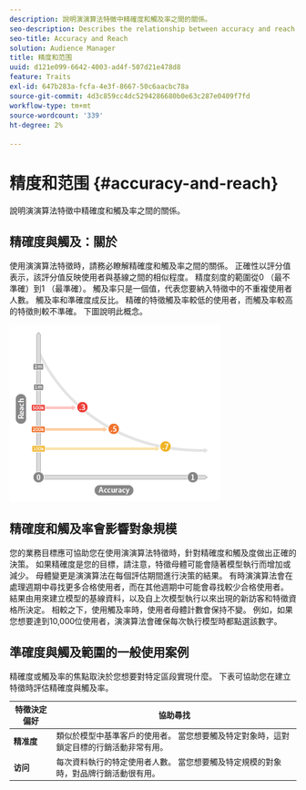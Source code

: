 ```yaml
---
description: 說明演演算法特徵中精確度和觸及率之間的關係。
seo-description: Describes the relationship between accuracy and reach in algorithmic traits.
seo-title: Accuracy and Reach
solution: Audience Manager
title: 精度和范围
uuid: d121e099-6642-4003-ad4f-507d21e478d8
feature: Traits
exl-id: 647b283a-fcfa-4e3f-8667-50c6aacbc78a
source-git-commit: 4d3c859cc4dc5294286680b0e63c287e0409f7fd
workflow-type: tm+mt
source-wordcount: '339'
ht-degree: 2%

---
```


# 精度和范围 {#accuracy-and-reach}

說明演演算法特徵中精確度和觸及率之間的關係。

<!-- c_accuracy_reach.xml -->

## 精確度與觸及：關於

使用演演算法特徵時，請務必瞭解精確度和觸及率之間的關係。 正確性以評分值表示，該評分值反映使用者與基線之間的相似程度。 精度刻度的範圍從0 （最不準確）到1 （最準確）。 觸及率只是一個值，代表您要納入特徵中的不重複使用者人數。 觸及率和準確度成反比。 精確的特徵觸及率較低的使用者，而觸及率較高的特徵則較不準確。 下圖說明此概念。

![](assets/Reach_v_Accuracy.png)

## 精確度和觸及率會影響對象規模

您的業務目標應可協助您在使用演演算法特徵時，針對精確度和觸及度做出正確的決策。 如果精確度是您的目標，請注意，特徵母體可能會隨著模型執行而增加或減少。 母體變更是演演算法在每個評估期間進行決策的結果。 有時演演算法會在處理週期中尋找更多合格使用者，而在其他週期中可能會尋找較少合格使用者。 結果由用來建立模型的基線資料，以及自上次模型執行以來出現的新訪客和特徵資格所決定。 相較之下，使用觸及率時，使用者母體計數會保持不變。 例如，如果您想要達到10,000位使用者，演演算法會確保每次執行模型時都點選該數字。

## 準確度與觸及範圍的一般使用案例

精確度或觸及率的焦點取決於您想要對特定區段實現什麼。 下表可協助您在建立特徵時評估精確度與觸及率。

| 特徵決定偏好 | 協助尋找 |
|---|---|
| **精准度** | 類似於模型中基準客戶的使用者。 當您想要觸及特定對象時，這對鎖定目標的行銷活動非常有用。 |
| **访问** | 每次資料執行的特定使用者人數。 當您想要觸及特定規模的對象時，對品牌行銷活動很有用。 |
